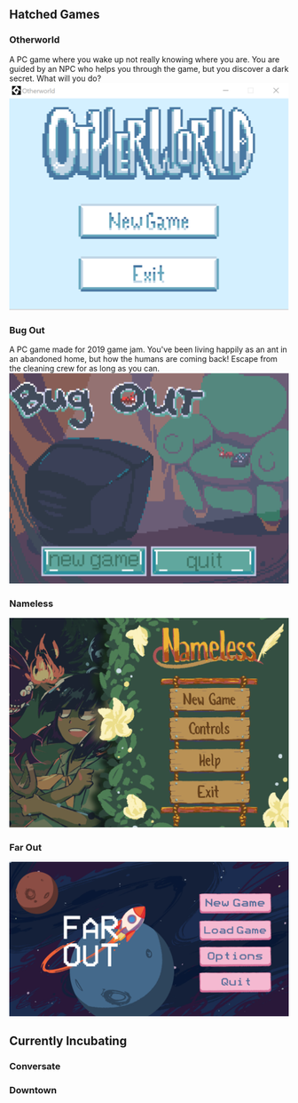 ## Hatched Games

### Otherworld
A PC game where you wake up not really knowing where you are. You are guided by an NPC who helps you through the game, but you discover a dark secret. What will you do?  
![Otherworld](/assets/images/OtherworldTitle.png "Otherworld Title Screen")

### Bug Out
A PC game made for 2019 game jam. You've been living happily as an ant in an abandoned home, but how the humans are coming back! Escape from the cleaning crew for as long as you can.  
![Bug Out](/assets/images/BugOutTitle.png "Bug Out Title Screen")

### Nameless
![Nameless](/assets/images/NamelessTitle.png "Nameless Title Screen")

### Far Out
![Far Out](/assets/images/FarOutTitle.png "Far Out Title Screen")

## Currently Incubating

### Conversate

### Downtown

